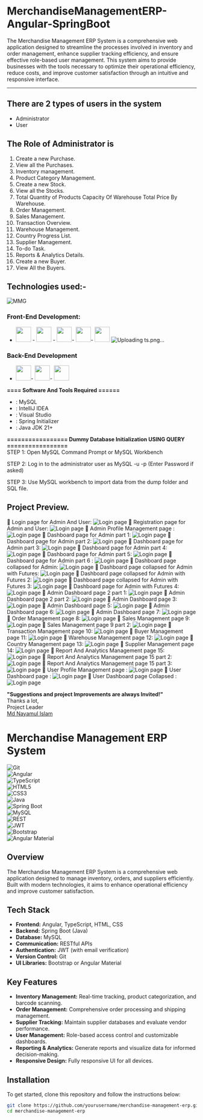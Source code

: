 # MerchandiseManagementERP-Angular-SpringBoot

The Merchandise Management ERP System is a comprehensive web application designed to streamline the processes involved in inventory and order management, enhance supplier tracking efficiency, and ensure effective role-based user management. This system aims to provide businesses with the tools necessary to optimize their operational efficiency, reduce costs, and improve customer satisfaction through an intuitive and responsive interface.
-----------------   ---------------------------------------------
## There are 2 types of users in the system

- Administrator
- User

## The Role of Administrator is
1. Create  a new Purchase. 
2. View all the Purchases.
3. Inventory management.
4. Product Category Management.
6. Create a new Stock.
7. View all the Stocks.
8. Total Quantity of Products	Capacity Of Warehouse	Total Price By Warehouse.
9. Order Management.
10. Sales Management.
11. Transaction Overview.
12. Warehouse Management.
13. Country Progress List.
14. Supplier Management.
15. To-do Task.
16. Reports & Analytics Details.
17. Create a new Buyer.
18. View All the Buyers.

## Technologies used:-
![MMG](https://github.com/user-attachments/assets/a91d3e4d-f5d3-4b19-8a57-5359a102b785)

### Front-End Development:
- [<img src="https://github.com/fatemazohor/fatemazohor/blob/main/svg/html5.svg" width="40" height="40">](https://github.com/fatemazohor) - [<img src="https://github.com/fatemazohor/fatemazohor/blob/main/svg/css3.svg" width="40" height="40">](https://github.com/fatemazohor) - [<img src="https://github.com/fatemazohor/fatemazohor/blob/main/svg/bootstrap-logo-shadow.png" width="40" height="40">](https://github.com/fatemazohor)- [<img src="https://github.com/fatemazohor/fatemazohor/blob/main/svg/javascript.svg" width="40" height="40">](https://github.com/fatemazohor)- [<img src="https://github.com/fatemazohor/fatemazohor/blob/main/svg/angular.svg" width="40" height="40">](https://github.com/fatemazohor) ![Uploading ts.png…]()

### Back-End Development
- [<img src="https://github.com/fatemazohor/fatemazohor/blob/main/svg/spring_boot.svg" width="40" height="40">](https://github.com/fatemazohor)- [<img src="https://github.com/fatemazohor/fatemazohor/blob/main/svg/hibernate.png" width="40" height="40">](https://github.com/fatemazohor)- [<img src="https://github.com/fatemazohor/SwingSMEManagement/blob/main/Screenshot/mysql.png" width="40" height="40">](https://github.com/fatemazohor) 

**==== Software And Tools Required ======**
- :  MySQL
- :  IntelliJ IDEA
- :  Visual Studio
- :  Spring Initializer
- :  Java JDK 21+


**================= Dummy Database Initialization USING QUERY =================**  
STEP 1: Open MySQL Command Prompt or MySQL Workbench

STEP 2: Log in to the administrator user as MySQL -u <username> -p (Enter Password if asked)

STEP 3: Use MySQL workbench to import data from the dump folder and SQL file.

Project Preview.
---------------------------------------------------------------------
:pushpin: Login page for Admin And User:
![ Login page](https://github.com/NayamulNirob/MerchandiseMgmtERP/blob/main/images/Screenshot%202024-10-25%20222558.png)
:pushpin: Registration page for Admin and User:
![ Login page](https://github.com/NayamulNirob/MerchandiseMgmtERP/blob/main/images/Screenshot%202024-10-25%20222634.png)
:pushpin: Admin Profile Management page :
![ Login page](https://github.com/NayamulNirob/MerchandiseMgmtERP/blob/main/images/Screenshot%202024-10-25%20222520.png)
:pushpin: Dashboard page for Admin part 1:
![ Login page](https://github.com/NayamulNirob/MerchandiseMgmtERP/blob/main/images/Screenshot%202024-10-25%20220234.png)
:pushpin: Dashboard page for Admin part 2:
![ Login page](https://github.com/NayamulNirob/MerchandiseMgmtERP/blob/main/images/Screenshot%202024-10-25%20220325.png)
:pushpin: Dashboard page  for Admin  part 3:
![ Login page](https://github.com/NayamulNirob/MerchandiseMgmtERP/blob/main/images/Screenshot%202024-10-25%20220350.png)
:pushpin: Dashboard page  for Admin part 4:
![ Login page](https://github.com/NayamulNirob/MerchandiseMgmtERP/blob/main/images/Screenshot%202024-10-25%20220420.png)
:pushpin: Dashboard page for Admin part 5:
![ Login page](https://github.com/NayamulNirob/MerchandiseMgmtERP/blob/main/images/Screenshot%202024-10-25%20220448.png)
:pushpin: Dashboard page for Admin part 6 :
![ Login page](https://github.com/NayamulNirob/MerchandiseMgmtERP/blob/main/images/Screenshot%202024-10-25%20220541.png)
:pushpin: Dashboard page collapsed for Admin:
![ Login page](https://github.com/NayamulNirob/MerchandiseMgmtERP/blob/main/images/Screenshot%202024-10-25%20221316.png)
:pushpin: Dashboard page collapsed for Admin with Futures:
![ Login page](https://github.com/NayamulNirob/MerchandiseMgmtERP/blob/main/images/Screenshot%202024-10-25%20221336.png)
:pushpin: Dashboard page collapsed for Admin with Futures 2:
![ Login page](https://github.com/NayamulNirob/MerchandiseMgmtERP/blob/main/images/Screenshot%202024-10-25%20221401.png)
:pushpin: Dashboard page collapsed for Admin with Futures 3:
![ Login page](https://github.com/NayamulNirob/MerchandiseMgmtERP/blob/main/images/Screenshot%202024-10-25%20221422.png)
:pushpin: Dashboard page for Admin with Futures 4:
![ Login page](https://github.com/NayamulNirob/MerchandiseMgmtERP/blob/main/images/Screenshot%202024-10-25%20221445.png)
:pushpin: Admin Dashboard page 2 part 1:
![ Login page](https://github.com/NayamulNirob/MerchandiseMgmtERP/blob/main/images/Screenshot%202024-10-25%20221519.png)
:pushpin: Admin Dashboard page 2 part 2:
![ Login page](https://github.com/NayamulNirob/MerchandiseMgmtERP/blob/main/images/Screenshot%202024-10-25%20221633.png)
:pushpin: Admin Dashboard page 3:
![ Login page](https://github.com/NayamulNirob/MerchandiseMgmtERP/blob/main/images/Screenshot%202024-10-25%20221657.png)
:pushpin: Admin Dashboard page 5:
![ Login page](https://github.com/NayamulNirob/MerchandiseMgmtERP/blob/main/images/Screenshot%202024-10-25%20221736.png)
:pushpin: Admin Dashboard page 6:
![ Login page](https://github.com/NayamulNirob/MerchandiseMgmtERP/blob/main/images/Screenshot%202024-10-25%20221754.png)
:pushpin: Admin Dashboard page 7:
![ Login page](https://github.com/NayamulNirob/MerchandiseMgmtERP/blob/main/images/Screenshot%202024-10-25%20221919.png)
:pushpin: Order Management page 8:
![ Login page](https://github.com/NayamulNirob/MerchandiseMgmtERP/blob/main/images/Screenshot%202024-10-25%20222004.png)
:pushpin: Sales Management page 9:
![ Login page](https://github.com/NayamulNirob/MerchandiseMgmtERP/blob/main/images/Screenshot%202024-10-25%20222033.png)
:pushpin:  Sales Management page 9 part 2:
![ Login page](https://github.com/NayamulNirob/MerchandiseMgmtERP/blob/main/images/Screenshot%202024-10-25%20222105.png)
:pushpin: Transaction Management page 10:
![ Login page](https://github.com/NayamulNirob/MerchandiseMgmtERP/blob/main/images/Screenshot%202024-10-25%20222134.png)
:pushpin: Buyer Management page 11:
![ Login page](https://github.com/NayamulNirob/MerchandiseMgmtERP/blob/main/images/Screenshot%202024-10-25%20222156.png)
:pushpin: Warehouse Management page 12:
![ Login page](https://github.com/NayamulNirob/MerchandiseMgmtERP/blob/main/images/Screenshot%202024-10-25%20222231.png)
:pushpin: Country Management page 13:
![ Login page](https://github.com/NayamulNirob/MerchandiseMgmtERP/blob/main/images/Screenshot%202024-10-25%20222255.png)
:pushpin: Supplier Management page 14:
![ Login page](https://github.com/NayamulNirob/MerchandiseMgmtERP/blob/main/images/Screenshot%202024-10-25%20222316.png)
:pushpin: Report And Analytics Management page 15:
![ Login page](https://github.com/NayamulNirob/MerchandiseMgmtERP/blob/main/images/Screenshot%202024-10-25%20222403.png)
:pushpin: Report And Analytics Management page 15 part 2:
![ Login page](https://github.com/NayamulNirob/MerchandiseMgmtERP/blob/main/images/Screenshot%202024-10-25%20222420.png)
:pushpin: Report And Analytics Management page 15 part 3:
![ Login page](https://github.com/NayamulNirob/MerchandiseMgmtERP/blob/main/images/Screenshot%202024-10-25%20222439.png)
:pushpin:  User Profile Management page :
![ Login page](https://github.com/NayamulNirob/MerchandiseMgmtERP/blob/main/images/Screenshot%202024-10-25%20223716.png)
:pushpin: User Dashboard page :
![ Login page](https://github.com/NayamulNirob/MerchandiseMgmtERP/blob/main/images/Screenshot%202024-10-25%20223831.png)
:pushpin: User Dashboard page Collapsed :
![ Login page](https://github.com/NayamulNirob/MerchandiseMgmtERP/blob/main/images/Screenshot%202024-10-25%20223849.png)

**"Suggestions and project Improvements are always Invited!"**  
Thanks a lot,    
Project Leader  
[Md Nayamul Islam](https://github.com/NayamulNirob)


# Merchandise Management ERP System  

![Git](https://img.shields.io/badge/version-control-git-yellow?style=flat&logo=git&logoColor=white)  
![Angular](https://img.shields.io/badge/frontend-angular-red?style=flat&logo=angular&logoColor=white)  
![TypeScript](https://img.shields.io/badge/language-typescript-blue?style=flat&logo=typescript&logoColor=white)  
![HTML5](https://img.shields.io/badge/language-html5-e34f26?style=flat&logo=html5&logoColor=white)  
![CSS3](https://img.shields.io/badge/language-css3-1572B6?style=flat&logo=css3&logoColor=white)  
![Java](https://img.shields.io/badge/backend-java-red?style=flat&logo=java&logoColor=white)  
![Spring Boot](https://img.shields.io/badge/framework-spring%20boot-6DB33F?style=flat&logo=spring&logoColor=white)  
![MySQL](https://img.shields.io/badge/database-mysql-4479A1?style=flat&logo=mysql&logoColor=white)  
![REST](https://img.shields.io/badge/API-RESTful-brightgreen?style=flat)  
![JWT](https://img.shields.io/badge/authentication-JWT-orange?style=flat)  
![Bootstrap](https://img.shields.io/badge/UI-Bootstrap-563D7C?style=flat&logo=bootstrap&logoColor=white)  
![Angular Material](https://img.shields.io/badge/UI-Angular%20Material-ff4088?style=flat&logo=angular&logoColor=white)  

## Overview  
The Merchandise Management ERP System is a comprehensive web application designed to manage inventory, orders, and suppliers efficiently. Built with modern technologies, it aims to enhance operational efficiency and improve customer satisfaction.  

## Tech Stack  
- **Frontend:** Angular, TypeScript, HTML, CSS  
- **Backend:** Spring Boot (Java)  
- **Database:** MySQL  
- **Communication:** RESTful APIs  
- **Authentication:** JWT (with email verification)  
- **Version Control:** Git  
- **UI Libraries:** Bootstrap or Angular Material  

## Key Features  
- **Inventory Management:** Real-time tracking, product categorization, and barcode scanning.  
- **Order Management:** Comprehensive order processing and shipping management.  
- **Supplier Tracking:** Maintain supplier databases and evaluate vendor performance.  
- **User Management:** Role-based access control and customizable dashboards.  
- **Reporting & Analytics:** Generate reports and visualize data for informed decision-making.  
- **Responsive Design:** Fully responsive UI for all devices.  

## Installation  
To get started, clone this repository and follow the instructions below:  

```bash  
git clone https://github.com/yourusername/merchandise-management-erp.git  
cd merchandise-management-erp
